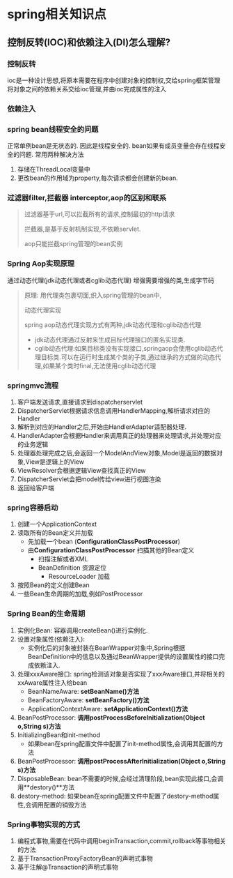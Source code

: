 # spring相关知识点

## 控制反转(IOC)和依赖注入(DI)怎么理解?

### 控制反转

ioc是一种设计思想,将原本需要在程序中创建对象的控制权,交给spring框架管理
将对象之间的依赖关系交给ioc管理,并由ioc完成属性的注入

### 依赖注入

### spring bean线程安全的问题

正常单例bean是无状态的. 因此是线程安全的. bean如果有成员变量会存在线程安全的问题. 常用两种解决方法

1. 存储在ThreadLocal变量中
2. 更改bean的作用域为property,每次请求都会创建新的bean.

### 过滤器filter,拦截器 interceptor,aop的区别和联系

> 过滤器基于url,可以拦截所有的请求,控制最初的http请求
>
> 拦截器,是基于反射机制实现,不依赖servlet.
>
> aop只能拦截spring管理的bean实例

### Spring Aop实现原理

通过动态代理(jdk动态代理或者cglib动态代理) 增强需要增强的类,生成字节码

> 原理: 用代理类包裹切面,织入spring管理的bean中,
>
> 动态代理实现
>
> spring aop动态代理实现方式有两种,jdk动态代理和cglib动态代理
>
> - jdk动态代理通过反射来生成目标代理接口的匿名实现类.
> - cglib动态代理:如果目标类没有实现接口,springaop会使用cglib动态代理目标类.可以在运行时生成某个类的子类,通过继承的方式做的动态代理,如果某个类时final,无法使用cglib动态代理


###  springmvc流程

1. 客户端发送请求,直接请求到dispatcherservlet
2. DispatcherServlet根据请求信息调用HandlerMapping,解析请求对应的Handler
3. 解析到对应的Handler之后,开始由HandlerAdapter适配器处理.
4. HandlerAdapter会根据Handler来调用真正的处理器来处理请求,并处理对应的业务逻辑
5. 处理器处理完成之后,会返回一个ModelAndView对象,Model是返回的数据对象,View是逻辑上的View
6. ViewResolver会根据逻辑View查找真正的View
7. DispatcherServlet会把model传给view进行视图渲染
8. 返回给客户端

### spring容器启动

1. 创建一个ApplicationContext
2. 读取所有的Bean定义并加载
   - 先加载一个bean (**ConfigurationClassPostProcessor**)
   - 由**ConfigurationClassPostProcessor** 扫描其他的Bean定义
     - 扫描注解或者XML
     - BeanDefinition 资源定位
       - ResourceLoader 加载
3. 按照Bean的定义创建Bean
4. 一些Bean生命周期的加载,例如PostProcessor 


### Spring Bean的生命周期

1. 实例化Bean: 容器调用createBean()进行实例化.
2. 设置对象属性(依赖注入): 
   - 实例化后的对象被封装在BeanWrapper对象中,Spring根据BeanDefinition中的信息以及通过BeanWrapper提供的设置属性的接口完成依赖注入.
3. 处理xxxAware接口: spring检测该对象是否实现了xxxAware接口,并将相关的xxAware属性注入给bean
   - BeanNameAware: **setBeanName()方法**
   - BeanFactoryAware: **setBeanFactory()方法**
   - ApplicationContextAware: **setApplicationContext()方法**
4. BeanPostProcessor: **调用postProcessBeforeInitialization(Object o,String s)方法**
5. InitializingBean和init-method
   - 如果bean在spring配置文件中配置了init-method属性,会调用其配置的方法
6. BeanPostProcessor: **调用postProcessAfterInitialization(Object o,String s)方法**
7. DisposableBean: bean不需要的时候,会经过清理阶段,bean实现此接口,会调用**destory()**方法
8. destory-method:  如果bean在spring配置文件中配置了destory-method属性,会调用配置的销毁方法

### Spring事物实现的方式

1. 编程式事物,需要在代码中调用beginTransaction,commit,rollback等事物相关的方法
2. 基于TransactionProxyFactoryBean的声明式事物
3. 基于注解@Transaction的声明式事物